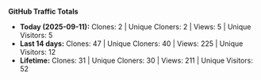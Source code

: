 
**GitHub Traffic Totals**

- **Today (2025-09-11):** Clones: 2 | Unique Cloners: 2 | Views: 5 | Unique Visitors: 5
- **Last 14 days:** Clones: 47 | Unique Cloners: 40 | Views: 225 | Unique Visitors: 12
- **Lifetime:** Clones: 31 | Unique Cloners: 30 | Views: 211 | Unique Visitors: 52
